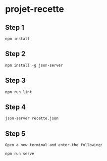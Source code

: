 # projet-recette

## Step 1

```
npm install
```

## Step 2
```
npm install -g json-server
```

## Step 3
```
npm run lint
```

## Step 4
```
json-server recette.json
```

## Step 5
```
Open a new terminal and enter the following:

npm run serve
```
